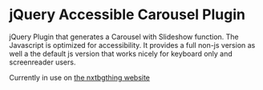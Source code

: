 jQuery Accessible Carousel Plugin
===================================

jQuery Plugin that generates a Carousel with Slideshow function.
The Javascript is optimized for accessibility. 
It provides a full non-js version as well a the default js version that works nicely for keyboard only and screenreader users.

Currently in use on [the nxtbgthing website](http://nxtbgthng.com/ "the animated iphone")